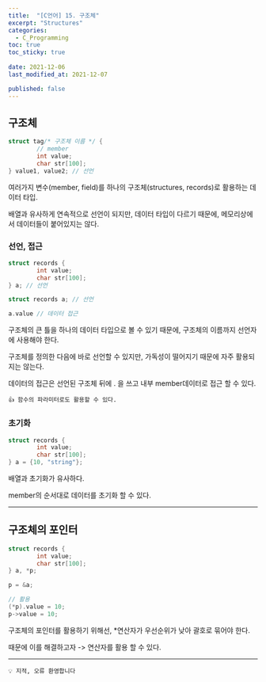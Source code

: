 ```yaml
---
title:  "[C언어] 15. 구조체"
excerpt: "Structures"
categories:
  - C_Programming
toc: true
toc_sticky: true
 
date: 2021-12-06
last_modified_at: 2021-12-07

published: false
---
```


## 구조체

```c
struct tag/* 구조체 이름 */ {
		// member	
		int value;
		char str[100];
} value1, value2; // 선언
```

여러가지 변수(member, field)를 하나의 구조체(structures, records)로 활용하는 데이터 타입.

배열과 유사하게 연속적으로 선언이 되지만, 데이터 타입이 다르기 때문에, 메모리상에서 데이터들이 붙어있지는 않다.

### 선언, 접근


```c
struct records {
		int value;
		char str[100];
} a; // 선언

struct records a; // 선언

a.value // 데이터 접근
```

구조체의 큰 틀을 하나의 데이터 타입으로 볼 수 있기 때문에, 구조체의 이름까지 선언자에 사용해야 한다. 

구조체를 정의한 다음에 바로 선언할 수 있지만, 가독성이 떨어지기 때문에 자주 활용되지는 않는다.

데이터의 접근은 선언된 구조체 뒤에 . 을 쓰고 내부 member데이터로 접근 할 수 있다.

```
👍 함수의 파라미터로도 활용할 수 있다.
```

### 초기화 

```c
struct records {
		int value;
		char str[100];
} a = {10, "string"};
```

배열과 초기화가 유사하다.

member의 순서대로 데이터를 초기화 할 수 있다.

---

## 구조체의 포인터

```c
struct records {
		int value;
		char str[100];
} a, *p;

p = &a;

// 활용
(*p).value = 10;
p->value = 10;

```

구조체의 포인터를 활용하기 위해선, *연산자가 우선순위가 낮아 괄호로 묶어야 한다.

때문에 이를 해결하고자 -> 연산자를 활용 할 수 있다.

---
```
💡 지적, 오류 환영합니다
```
